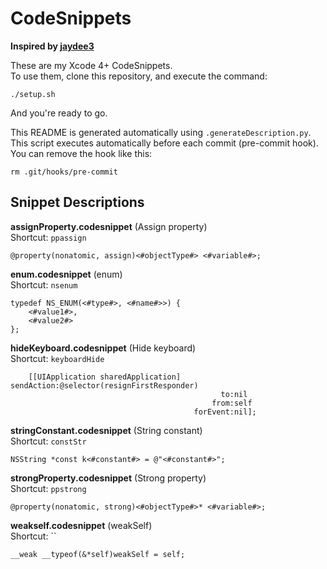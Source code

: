 # CodeSnippets

**Inspired by [jaydee3](https://github.com/jaydee3/CodeSnippets)**

These are my Xcode 4+ CodeSnippets.  
To use them, clone this repository, and execute the command:

    ./setup.sh
And you're ready to go.

This README is generated automatically using `.generateDescription.py`.  
This script executes automatically before each commit (pre-commit hook). You can remove the hook like this:

    rm .git/hooks/pre-commit

## Snippet Descriptions

**assignProperty.codesnippet**  (Assign property)  
Shortcut: `ppassign`  


    @property(nonatomic, assign)<#objectType#> <#variable#>;

**enum.codesnippet**  (enum)  
Shortcut: `nsenum`  


    typedef NS_ENUM(<#type#>, <#name#>>) {
        <#value1#>,
        <#value2#>
    };

**hideKeyboard.codesnippet**  (Hide keyboard)  
Shortcut: `keyboardHide`  


        [[UIApplication sharedApplication] sendAction:@selector(resignFirstResponder)
                                                   to:nil
                                                 from:self
                                             forEvent:nil];

**stringConstant.codesnippet**  (String constant)  
Shortcut: `constStr`  


    NSString *const k<#constant#> = @"<#constant#>";

**strongProperty.codesnippet**  (Strong property)  
Shortcut: `ppstrong`  


    @property(nonatomic, strong)<#objectType#>* <#variable#>;

**weakself.codesnippet**  (weakSelf)  
Shortcut: ``  


    __weak __typeof(&*self)weakSelf = self;

